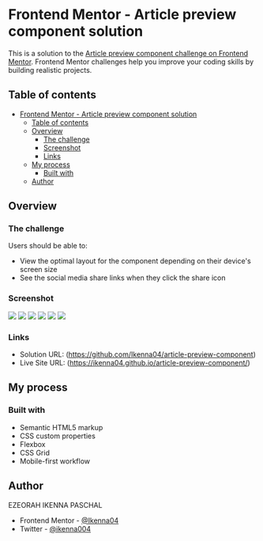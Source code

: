 # Frontend Mentor - Article preview component solution

This is a solution to the
[Article preview component challenge on Frontend Mentor](https://www.frontendmentor.io/challenges/article-preview-component-dYBN_pYFT).
Frontend Mentor challenges help you improve your coding skills by building
realistic projects.

## Table of contents

- [Frontend Mentor - Article preview component solution](#frontend-mentor---article-preview-component-solution)
  - [Table of contents](#table-of-contents)
  - [Overview](#overview)
    - [The challenge](#the-challenge)
    - [Screenshot](#screenshot)
    - [Links](#links)
  - [My process](#my-process)
    - [Built with](#built-with)
  - [Author](#author)

## Overview

### The challenge

Users should be able to:

- View the optimal layout for the component depending on their device's screen
  size
- See the social media share links when they click the share icon

### Screenshot

![](screen-shots/Screenshot%202024-05-17%20at%2000-46-43%20Article%20Preview%20Component.png)
![](screen-shots/Screenshot%202024-05-17%20at%2000-46-57%20Article%20Preview%20Component.png)
![](screen-shots/Screenshot%202024-05-17%20at%2000-47-27%20Article%20Preview%20Component.png)
![](screen-shots/Screenshot%202024-05-17%20at%2000-47-43%20Article%20Preview%20Component.png)
![](screen-shots/Screenshot%202024-05-17%20at%2000-48-10%20Article%20Preview%20Component.png)
![](screen-shots/Screenshot%202024-05-17%20at%2000-48-21%20Article%20Preview%20Component.png)

### Links

- Solution URL: (https://github.com/Ikenna04/article-preview-component)
- Live Site URL: (https://ikenna04.github.io/article-preview-component/)

## My process

### Built with

- Semantic HTML5 markup
- CSS custom properties
- Flexbox
- CSS Grid
- Mobile-first workflow

## Author

EZEORAH IKENNA PASCHAL

<!-- - Website - [Add your name here](https://www.your-site.com) -->

- Frontend Mentor - [@Ikenna04](https://www.frontendmentor.io/profile/Ikenna04)
- Twitter - [@ikenna004](https://www.twitter.com/ikenna004)

